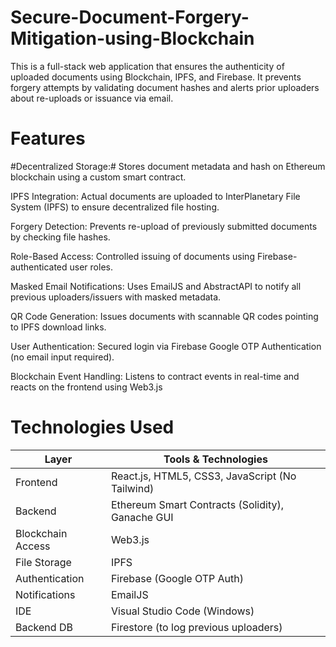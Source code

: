 # Secure-Document-Forgery-Mitigation-using-Blockchain
This is a full-stack web application that ensures the authenticity of uploaded documents using Blockchain, IPFS, and Firebase. It prevents forgery attempts by validating document hashes and alerts prior uploaders about re-uploads or issuance via email. 

# Features

#Decentralized Storage:# Stores document metadata and hash on Ethereum blockchain using a custom smart contract.

IPFS Integration: Actual documents are uploaded to InterPlanetary File System (IPFS) to ensure decentralized file hosting.

Forgery Detection: Prevents re-upload of previously submitted documents by checking file hashes.

Role-Based Access: Controlled issuing of documents using Firebase-authenticated user roles.

Masked Email Notifications: Uses EmailJS and AbstractAPI to notify all previous uploaders/issuers with masked metadata.

QR Code Generation: Issues documents with scannable QR codes pointing to IPFS download links.

User Authentication: Secured login via Firebase Google OTP Authentication (no email input required).

Blockchain Event Handling: Listens to contract events in real-time and reacts on the frontend using Web3.js

# Technologies Used

| Layer             | Tools & Technologies                             |
| ----------------- | ------------------------------------------------ |
| Frontend          | React.js, HTML5, CSS3, JavaScript (No Tailwind)  |
| Backend           | Ethereum Smart Contracts (Solidity), Ganache GUI |
| Blockchain Access | Web3.js                                          |
| File Storage      | IPFS                                             |
| Authentication    | Firebase (Google OTP Auth)                       |
| Notifications     | EmailJS                                          |
| IDE               | Visual Studio Code (Windows)                     |
| Backend DB        | Firestore (to log previous uploaders)            |


